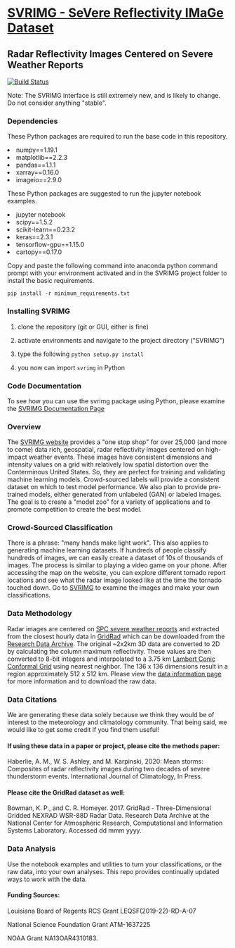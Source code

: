 <h1><a href="http://www.svrimg.org">SVRIMG - SeVere Reflectivity IMaGe Dataset</a></h1>
<h2>Radar Reflectivity Images Centered on Severe Weather Reports</h2>

[![Build Status](https://travis-ci.com/ahaberlie/SVRIMG.svg?branch=master)](https://travis-ci.com/ahaberlie/SVRIMG)

Note: The SVRIMG interface is still extremely new, and is likely to change. Do not consider anything "stable".

<h3>Dependencies</h3>
<p>These Python packages are required to run the base code in this repository.</p>
<lu>
<li>numpy==1.19.1</li>
<li>matplotlib==2.2.3</li>
<li>pandas==1.1.1</li>
<li>xarray==0.16.0</li>
<li>imageio==2.9.0</li>
</ul>
</p>
<p>These Python packages are suggested to run the jupyter notebook examples.</p>
<lu>
<li>jupyter notebook</li>
<li>scipy==1.5.2</li>
<li>scikit-learn==0.23.2</li>
<li>keras==2.3.1</li>
<li>tensorflow-gpu==1.15.0</li>
<li>cartopy==0.17.0</li>
</ul>
</p>

<p>Copy and paste the following command into anaconda python command prompt with your environment activated and in the SVRIMG project folder to install the basic requirements.</a>

```
pip install -r minimum_requirements.txt
```

<h3>Installing SVRIMG</h3>
<p>

1) clone the repository (git or GUI, either is fine)

2) activate environments and navigate to the project directory ("SVRIMG")

3) type the following ```python setup.py install```

4) you now can import ```svrimg``` in Python

</p>
<h3>Code Documentation</h3>
<p>
To see how you can use the svrimg package using Python, please examine the <a href=http://svrimg.org/documentation/>SVRIMG Documentation Page</a>
</p>
<h3>Overview</h3>
<p>
The <a href="http://svrimg.org">SVRIMG website</a> provides a "one stop shop" for over 25,000 (and more to come) data rich, geospatial, radar reflectivity images centered on high-impact weather events. 
These images have consistent dimensions and intensity values on a grid with relatively low spatial distortion over the Conterminous United States. So, they 
are perfect for training and validating machine learning models. Crowd-sourced labels will provide a consistent dataset on which to test model performance.
We also plan to provide pre-trained models, either generated from unlabeled (GAN) or labeled images.
The goal is to create a "model zoo" for a variety of applications and to promote competition to create the best model.</p>

<h3>Crowd-Sourced Classification</h3>
<p>
There is a phrase: "many hands make light work". This also applies to generating machine learning datasets.  If hundreds of people classify hundreds of images,
we can easily create a dataset of 10s of thousands of images. The process is similar to playing a video game on your phone.  After accessing the map on the website,
you can explore different tornado report locations and see what the radar image looked like at the time the tornado touched down.  Go to <a href="http://svrimg.org">SVRIMG</a>
to examine the images and make your own classifications.</p>

<h3 class=>Data Methodology</h3>
<p>
Radar images are centered on <a href=https://www.spc.noaa.gov/wcm/#data>SPC severe weather reports</a> and extracted from the closest 
hourly data in <a href=http://gridrad.org/>GridRad</a> which can be downloaded from the <a href=https://rda.ucar.edu/datasets/ds841.0/>Research Data Archive</a>.  
The original ~2x2km 3D data are converted to 2D by calculating the column maximum reflectivity.  These values are then converted to 8-bit integers and interpolated 
to a 3.75 km <a href="http://svrimg.org/maps/svrimg_geog.nc">Lambert Conic Conformal Grid</a> using nearest neighbor. The 136 x 136 dimensions result in a region approximately 512 x 512 km.
Please view the <a href="http://svrimg.org/raw_data.html">data information page</a> for more information and to download the raw data.
</p>

<h3>Data Citations</h3>
<p>We are generating these data solely because we think they would be of interest to the meteorology and 
climatology community. That being said, we would like to get some credit if you find them useful! 

<p><h4>If using these data in a paper or project, please cite the methods paper:</h4></p>
<p>Haberlie, A. M., W. S. Ashley, and M. Karpinski, 2020: Mean storms: 
   Composites of radar reflectivity images during two decades of severe thunderstorm events. International Journal of Climatology, In Press.
</p>
<p><h4>Please cite the GridRad dataset as well:</h4></p>
<p>Bowman, K. P., and C. R. Homeyer. 2017. GridRad - Three-Dimensional Gridded NEXRAD WSR-88D Radar Data. 
   Research Data Archive at the National Center for Atmospheric Research, Computational and Information Systems Laboratory. Accessed dd mmm yyyy.</p> 
   
<h3>Data Analysis</h3>
<p>
Use the notebook examples and utilities to turn your classifications, or the raw data, into your own analyses. This repo provides continually updated ways to work with the data.</p>   
   
<p><h4>Funding Sources:</h4></p>
<p>Louisiana Board of Regents RCS Grant LEQSF(2019-22)-RD-A-07</p>
<p>National Science Foundation Grant ATM-1637225</p>
<p>NOAA Grant NA13OAR4310183.</p>